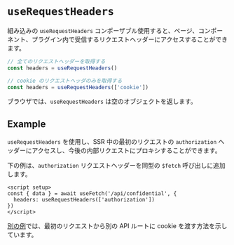 # `useRequestHeaders`
組み込みの `useRequestHeaders` コンポーザブル使用すると、ページ、コンポーネント、プラグイン内で受信するリクエストヘッダーにアクセスすることができます。

```ts
// 全てのリクエストヘッダーを取得する
const headers = useRequestHeaders()

// cookie のリクエストヘッダのみを取得する
const headers = useRequestHeaders(['cookie'])
```
ブラウザでは、`useRequestHeaders` は空のオブジェクトを返します。

## Example
`useRequestHeaders` を使用し、SSR 中の最初のリクエストの `authorization` ヘッダーにアクセスし、今後の内部リクエストにプロキシすることができます。

下の例は、`authorization` リクエストヘッダーを同型の `$fetch` 呼び出しに追加します。

```Vue
<script setup>
const { data } = await useFetch('/api/confidential', {
  headers: useRequestHeaders(['authorization'])
})
</script>
```

[別の例](https://nuxt.com/docs/getting-started/data-fetching#example-pass-client-headers-to-the-api)では、最初のリクエストから別の API ルートに cookie を渡す方法を示しています。